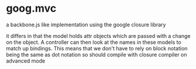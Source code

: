 # goog.mvc #

a backbone.js like implementation using the google closure library

it differs in that the model holds attr objects which are passed with a change on the object. A controller can then look at the names in these models to match up bindings. This means that we don't have to rely on block notation being the same as dot notation so should compile with closure compiler on advanced mode
